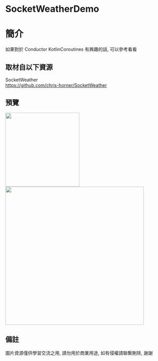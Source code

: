 # SocketWeatherDemo

簡介
==================================
如果對於 Conductor KotlinCoroutines 有興趣的話, 可以參考看看                               

取材自以下資源
--------
SocketWeather           
https://github.com/chris-horner/SocketWeather                                                                                                                 
                                                                                                                
預覽
--------
<p align="left">
  <img src="https://i.imgur.com/gpBQRxi.png" width="230"/>
  <img src="https://i.imgur.com/RvWXxG2.png" width="430"/>
</p> 

備註
--------
圖片資源僅供學習交流之用, 請勿用於商業用途, 如有侵權請聯繫刪除, 謝謝   
